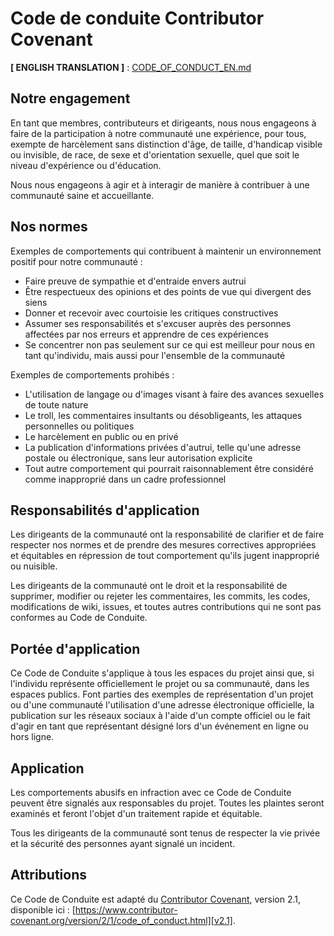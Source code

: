 
# Code de conduite Contributor Covenant

**[ ENGLISH TRANSLATION ]** : [CODE_OF_CONDUCT_EN.md](./CODE_OF_CONDUCT_EN.md)

## Notre engagement

En tant que membres, contributeurs et dirigeants, nous nous engageons à faire
de la participation à notre communauté une expérience, pour tous, exempte de
harcèlement sans distinction d'âge, de taille, d'handicap visible ou invisible,
de race, de sexe et d'orientation sexuelle, quel que soit le niveau d'expérience
ou d'éducation.

Nous nous engageons à agir et à interagir de manière à contribuer à une communauté
saine et accueillante.

## Nos normes

Exemples de comportements qui contribuent à maintenir un environnement
positif pour notre communauté :

* Faire preuve de sympathie et d'entraide envers autrui
* Être respectueux des opinions et des points de vue qui divergent des siens
* Donner et recevoir avec courtoisie les critiques constructives
* Assumer ses responsabilités et s'excuser auprès des personnes affectées par nos erreurs
et apprendre de ces expériences
* Se concentrer non pas seulement sur ce qui est meilleur pour nous en tant qu'individu,
mais aussi pour l'ensemble de la communauté

Exemples de comportements prohibés :

* L'utilisation de langage ou d'images visant à faire des avances sexuelles de toute nature
* Le troll, les commentaires insultants ou désobligeants, les attaques personnelles ou politiques
* Le harcèlement en public ou en privé
* La publication d'informations privées d'autrui, telle qu'une adresse postale ou électronique, sans leur autorisation explicite
* Tout autre comportement qui pourrait raisonnablement être considéré comme inapproprié dans un cadre professionnel

## Responsabilités d'application

Les dirigeants de la communauté ont la responsabilité de clarifier et de faire respecter
nos normes et de prendre des mesures correctives appropriées et équitables en répression
de tout comportement qu'ils jugent inapproprié ou nuisible.

Les dirigeants de la communauté ont le droit et la responsabilité de supprimer, modifier ou
rejeter les commentaires, les commits, les codes, modifications de wiki, issues, et toutes autres
contributions qui ne sont pas conformes au Code de Conduite.

## Portée d'application

Ce Code de Conduite s'applique à tous les espaces du projet ainsi que,
si l'individu représente officiellement le projet ou sa communauté, dans les espaces publics.
Font parties des exemples de représentation d'un projet ou d'une communauté l'utilisation d'une
adresse électronique officielle, la publication sur les réseaux sociaux à l'aide d'un compte
officiel ou le fait d'agir en tant que représentant désigné lors d'un événement en ligne ou
hors ligne.

## Application

Les comportements abusifs en infraction avec ce Code de Conduite peuvent être signalés aux responsables du projet.
Toutes les plaintes seront examinés et feront l'objet d'un traitement rapide et équitable.

Tous les dirigeants de la communauté sont tenus de respecter la vie privée et la sécurité des personnes ayant signalé un incident.

## Attributions

Ce Code de Conduite est adapté du [Contributor Covenant][homepage], version 2.1, disponible ici :
[https://www.contributor-covenant.org/version/2/1/code_of_conduct.html][v2.1].

[homepage]: https://www.contributor-covenant.org
[v2.1]: https://www.contributor-covenant.org/version/2/1/code_of_conduct.html
